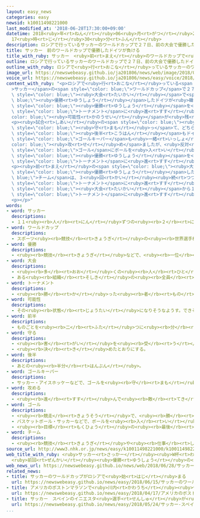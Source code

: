 ```yaml
---
layout: easy_news
categories: easy
newsid: k10011498221000
last_modified_at: '2018-06-28T17:30:00+09:00'
datetime: 2018<ruby>年<rt>ねん</rt></ruby>06<ruby>月<rt>がつ</rt></ruby>28<ruby>日<rt>にち</rt></ruby>
  17<ruby>時<rt>じ</rt></ruby>30<ruby>分<rt>ふん</rt></ruby>
description: ロシアで行っているサッカーのワールドカップで２７日、前の大会で優勝したドイツが韓国と試合をしました。
title: サッカー　前のワールドカップで優勝したドイツが負ける
title_with_ruby: サッカー　<ruby>前<rt>まえ</rt></ruby>のワールドカップで<ruby>優勝<rt>ゆうしょう</rt></ruby>したドイツが<ruby>負<rt>ま</rt></ruby>ける
outline: ロシアで行っているサッカーのワールドカップで２７日、前の大会で優勝したドイツが韓国と試合をしました。
outline_with_ruby: ロシアで<ruby>行<rt>おこな</rt></ruby>っているサッカーのワールドカップで２７<ruby>日<rt>にち</rt></ruby>、<ruby>前<rt>まえ</rt></ruby>の<ruby>大会<rt>たいかい</rt></ruby>で<ruby>優勝<rt>ゆうしょう</rt></ruby>したドイツが<ruby>韓国<rt>かんこく</rt></ruby>と<ruby>試合<rt>しあい</rt></ruby>をしました。
image_url: https://newswebeasy.github.io/ja201806/news/web/image/2018/06/28/K10011498221_1806280119_1806280154_01_02.jpg
voice_url: https://newswebeasy.github.io/ja201806/news/easy/voice/2018/06/28/k10011498221000.mp4
content_with_ruby: "<p>ロシアで<ruby>行<rt>おこな</rt></ruby>っている<span style=\"color: blue;\"\
  >サッカー</span>の<span style=\"color: blue;\">ワールドカップ</span>で２７<ruby>日<rt>にち</rt></ruby>、<ruby>前<rt>まえ</rt></ruby>の<span\
  \ style=\"color: blue;\"><ruby>大会<rt>たいかい</rt></ruby></span>で<span style=\"color:\
  \ blue;\"><ruby>優勝<rt>ゆうしょう</rt></ruby></span>したドイツが<ruby>韓国<rt>かんこく</rt></ruby>と<ruby>試合<rt>しあい</rt></ruby>をしました。ドイツが<ruby>勝<rt>か</rt></ruby>ったら、<span\
  \ style=\"color: blue;\"><ruby>優勝<rt>ゆうしょう</rt></ruby></span>を<ruby>決<rt>き</rt></ruby>める<span\
  \ style=\"color: blue;\">トーナメント</span>に<ruby>進<rt>すす</rt></ruby>む<span style=\"\
  color: blue;\"><ruby>可能性<rt>かのうせい</rt></ruby></span>が<ruby>残<rt>のこ</rt></ruby>っていました。</p>\n\
  <p><ruby>試合<rt>しあい</rt></ruby>の<span style=\"color: blue;\"><ruby>前半<rt>ぜんはん</rt></ruby></span>は<ruby>韓国<rt>かんこく</rt></ruby>がしっかり<span\
  \ style=\"color: blue;\"><ruby>守<rt>まも</rt></ruby>っ</span>て、どちらも<ruby>点<rt>てん</rt></ruby>を<ruby>入<rt>い</rt></ruby>れることができませんでした。<span\
  \ style=\"color: blue;\"><ruby>後半<rt>こうはん</rt></ruby></span>もドイツは<ruby>点<rt>てん</rt></ruby>を<ruby>入<rt>い</rt></ruby>れることができなくて、<ruby>試合<rt>しあい</rt></ruby>の<ruby>終<rt>お</rt></ruby>わりごろ、<ruby>韓国<rt>かんこく</rt></ruby>が<ruby>最初<rt>さいしょ</rt></ruby>に１<ruby>点<rt>てん</rt></ruby><ruby>入<rt>い</rt></ruby>れました。そのあとドイツは<span\
  \ style=\"color: blue;\">ゴールキーパー</span>も<ruby>一緒<rt>いっしょ</rt></ruby>に<span style=\"\
  color: blue;\"><ruby>攻<rt>せ</rt></ruby>め</span>ましたが、<ruby>反対<rt>はんたい</rt></ruby>に<ruby>韓国<rt>かんこく</rt></ruby>が<ruby>誰<rt>だれ</rt></ruby>もいない<span\
  \ style=\"color: blue;\">ゴール</span>にボールを<ruby>入<rt>い</rt></ruby>れました。ドイツは０ー２で<ruby>負<rt>ま</rt></ruby>けて、<span\
  \ style=\"color: blue;\"><ruby>優勝<rt>ゆうしょう</rt></ruby></span>を<ruby>決<rt>き</rt></ruby>める<span\
  \ style=\"color: blue;\">トーナメント</span>に<ruby>進<rt>すす</rt></ruby>むことができませんでした。</p>\n\
  <p><ruby>前<rt>まえ</rt></ruby>の<span style=\"color: blue;\"><ruby>大会<rt>たいかい</rt></ruby></span>で<span\
  \ style=\"color: blue;\"><ruby>優勝<rt>ゆうしょう</rt></ruby></span>した<span style=\"color:\
  \ blue;\">チーム</span>は、３<ruby>回<rt>かい</rt></ruby><ruby>続<rt>つづ</rt></ruby>けて<span\
  \ style=\"color: blue;\">トーナメント</span>に<ruby>進<rt>すす</rt></ruby>んでいません。ドイツは１９５４<ruby>年<rt>ねん</rt></ruby>の<span\
  \ style=\"color: blue;\"><ruby>大会<rt>たいかい</rt></ruby></span>から１６<ruby>回<rt>かい</rt></ruby><ruby>続<rt>つづ</rt></ruby>けて<span\
  \ style=\"color: blue;\">トーナメント</span>に<ruby>進<rt>すす</rt></ruby>んでいました。</p>\n<p></p>\n\
  <p></p>"
words:
- word: サッカー
  descriptions:
  - １１<ruby><rb>人</rb><rt>にん</rt></ruby>ずつの<ruby><rb>２</rb><rt>に</rt></ruby>チームが、<ruby><rb>手</rb><rt>て</rt></ruby>を<ruby><rb>使</rb><rt>つか</rt></ruby>わずに、ボールを<ruby><rb>相手</rb><rt>あいて</rt></ruby>のゴールにけりこんで<ruby><rb>得点</rb><rt>とくてん</rt></ruby>をきそう<ruby><rb>競技</rb><rt>きょうぎ</rt></ruby>。フットボール。
- word: ワールドカップ
  descriptions:
  - スポーツ<ruby><rb>競技</rb><rt>きょうぎ</rt></ruby>の<ruby><rb>世界選手権大会</rb><rt>せかいせんしゅけんたいかい</rt></ruby>の<ruby><rb>優勝者</rb><rt>ゆうしょうしゃ</rt></ruby>にあたえられるカップ。また、そのカップを<ruby><rb>争</rb><rt>あらそ</rt></ruby>う<ruby><rb>大会</rb><rt>たいかい</rt></ruby>。<ruby><rb>W杯</rb><rt>ダブリューはい</rt></ruby>。
- word: 優勝
  descriptions:
  - <ruby><rb>競技</rb><rt>きょうぎ</rt></ruby>などで、<ruby><rb>一位</rb><rt>いちい</rt></ruby>で<ruby><rb>勝</rb><rt>か</rt></ruby>つこと。
- word: 大会
  descriptions:
  - <ruby><rb>多</rb><rt>おお</rt></ruby>くの<ruby><rb>人</rb><rt>ひと</rt></ruby>が<ruby><rb>集</rb><rt>あつ</rt></ruby>まる<ruby><rb>会</rb><rt>かい</rt></ruby>。
  - ある<ruby><rb>組織</rb><rt>そしき</rt></ruby>の<ruby><rb>全員</rb><rt>ぜんいん</rt></ruby>が<ruby><rb>集</rb><rt>あつ</rt></ruby>まる<ruby><rb>会</rb><rt>かい</rt></ruby>。
- word: トーナメント
  descriptions:
  - <ruby><rb>勝</rb><rt>か</rt></ruby>った<ruby><rb>者</rb><rt>もの</rt></ruby>どうしがつぎつぎと<ruby><rb>試合</rb><rt>しあい</rt></ruby>をし、<ruby><rb>最後</rb><rt>さいご</rt></ruby>に<ruby><rb>残</rb><rt>のこ</rt></ruby>った<ruby><rb>者</rb><rt>もの</rt></ruby>を<ruby><rb>優勝</rb><rt>ゆうしょう</rt></ruby>とする<ruby><rb>方法</rb><rt>ほうほう</rt></ruby>。
- word: 可能性
  descriptions:
  - その<ruby><rb>状態</rb><rt>じょうたい</rt></ruby>になりそうなようす。できそうなようす。
- word: 前半
  descriptions:
  - ものごとを<ruby><rb>二</rb><rt>ふた</rt></ruby>つに<ruby><rb>分</rb><rt>わ</rt></ruby>けたうちの、<ruby><rb>前</rb><rt>まえ</rt></ruby>の<ruby><rb>半分</rb><rt>はんぶん</rt></ruby>。ぜんぱん。
- word: 守る
  descriptions:
  - <ruby><rb>害</rb><rt>がい</rt></ruby>を<ruby><rb>受</rb><rt>う</rt></ruby>けないように、<ruby><rb>防</rb><rt>ふせ</rt></ruby>ぐ。
  - <ruby><rb>決</rb><rt>き</rt></ruby>めたとおりにする。
- word: 後半
  descriptions:
  - あとの<ruby><rb>半分</rb><rt>はんぶん</rt></ruby>。
- word: ゴールキーパー
  descriptions:
  - サッカー・アイスホッケーなどで、ゴールを<ruby><rb>守</rb><rt>まも</rt></ruby>る<ruby><rb>役目</rb><rt>やくめ</rt></ruby>の<ruby><rb>選手</rb><rt>せんしゅ</rt></ruby>。キーパー。
- word: 攻める
  descriptions:
  - <ruby><rb>進</rb><rt>すす</rt></ruby>んで<ruby><rb>敵</rb><rt>てき</rt></ruby>をうつ。<ruby><rb>攻撃</rb><rt>こうげき</rt></ruby>する。
- word: ゴール
  descriptions:
  - <ruby><rb>競走</rb><rt>きょうそう</rt></ruby>で、<ruby><rb>勝</rb><rt>か</rt></ruby>ち<ruby><rb>負</rb><rt>ま</rt></ruby>けを<ruby><rb>決</rb><rt>き</rt></ruby>める<ruby><rb>所</rb><rt>ところ</rt></ruby>。<ruby><rb>決勝点</rb><rt>けっしょうてん</rt></ruby>。
  - バスケットボール・サッカーなどで、ボールを<ruby><rb>入</rb><rt>い</rt></ruby>れると<ruby><rb>点</rb><rt>てん</rt></ruby>になる<ruby><rb>所</rb><rt>ところ</rt></ruby>。また、そこにボールを<ruby><rb>入</rb><rt>い</rt></ruby>れること。
  - <ruby><rb>目標</rb><rt>もくひょう</rt></ruby>の<ruby><rb>最後</rb><rt>さいご</rt></ruby>の<ruby><rb>点</rb><rt>てん</rt></ruby>。
- word: チーム
  descriptions:
  - <ruby><rb>競技</rb><rt>きょうぎ</rt></ruby>や<ruby><rb>仕事</rb><rt>しごと</rt></ruby>をするときの、<ruby><rb>組</rb><rt>くみ</rt></ruby>や<ruby><rb>団体</rb><rt>だんたい</rt></ruby>。
source_url: http://www3.nhk.or.jp/news/easy/k10011498221000/k10011498221000.html
web_title_with_ruby: <ruby>サッカー<rt>さっかー</rt></ruby><ruby>W杯<rt>わーるどかっぷ</rt></ruby>
  <ruby>前回<rt>ぜんかい</rt></ruby><ruby>優勝<rt>ゆうしょう</rt></ruby>の<ruby>ドイツ<rt>どいつ</rt></ruby>が１<ruby>次<rt>じ</rt></ruby><ruby>リーグ<rt>りーぐ</rt></ruby><ruby>敗退<rt>はいたい</rt></ruby>
web_news_url: https://newswebeasy.github.io/news/web/2018/06/28/サッカーW杯-前回優勝のドイツが1次リーグ敗退
related_news:
- title: サッカーのワールドカップがロシアで<ruby>始<rt>はじ</rt></ruby>まる
  url: https://newswebeasy.github.io/news/easy/2018/06/15/サッカーのワールドカップがロシアで始まる
- title: アメリカのボストンマラソンで<ruby>川内<rt>かわうち</rt></ruby><ruby>優輝<rt>ゆうき</rt></ruby><ruby>選手<rt>せんしゅ</rt></ruby>が<ruby>優勝<rt>ゆうしょう</rt></ruby>
  url: https://newswebeasy.github.io/news/easy/2018/04/17/アメリカのボストンマラソンで川内優輝選手が優勝
- title: サッカー　スペインのイニエスタ<ruby>選手<rt>せんしゅ</rt></ruby>が<ruby>日本<rt>にっぽん</rt></ruby>のチームに<ruby>入<rt>はい</rt></ruby>る
  url: https://newswebeasy.github.io/news/easy/2018/05/24/サッカー-スペインのイニエスタ選手が日本のチームに入る
...
```

